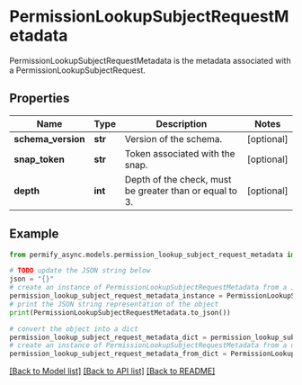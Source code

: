 # PermissionLookupSubjectRequestMetadata

PermissionLookupSubjectRequestMetadata is the metadata associated with a PermissionLookupSubjectRequest.

## Properties

Name | Type | Description | Notes
------------ | ------------- | ------------- | -------------
**schema_version** | **str** | Version of the schema. | [optional] 
**snap_token** | **str** | Token associated with the snap. | [optional] 
**depth** | **int** | Depth of the check, must be greater than or equal to 3. | [optional] 

## Example

```python
from permify_async.models.permission_lookup_subject_request_metadata import PermissionLookupSubjectRequestMetadata

# TODO update the JSON string below
json = "{}"
# create an instance of PermissionLookupSubjectRequestMetadata from a JSON string
permission_lookup_subject_request_metadata_instance = PermissionLookupSubjectRequestMetadata.from_json(json)
# print the JSON string representation of the object
print(PermissionLookupSubjectRequestMetadata.to_json())

# convert the object into a dict
permission_lookup_subject_request_metadata_dict = permission_lookup_subject_request_metadata_instance.to_dict()
# create an instance of PermissionLookupSubjectRequestMetadata from a dict
permission_lookup_subject_request_metadata_from_dict = PermissionLookupSubjectRequestMetadata.from_dict(permission_lookup_subject_request_metadata_dict)
```
[[Back to Model list]](../README.md#documentation-for-models) [[Back to API list]](../README.md#documentation-for-api-endpoints) [[Back to README]](../README.md)


